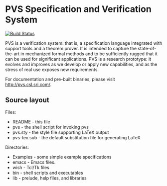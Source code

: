 PVS Specification and Verification System
=========================================
[![Build Status](https://travis-ci.org/samowre/PVS.svg?branch=master)](https://travis-ci.org/samowre/PVS/)

PVS is a verification system: that is, a specification language integrated with support tools and a theorem prover. It is intended to capture the state-of-the-art in mechanized formal methods and to be sufficiently rugged that it can be used for significant applications. PVS is a research prototype: it evolves and improves as we develop or apply new capabilities, and as the stress of real use exposes new requirements.

For documentation and pre-built binaries, please visit http://pvs.csl.sri.com/.


Source layout
-------------
Files:

* README           - this file
* pvs              - the shell script for invoking pvs
* pvs.sty	   - the style file supporting LaTeX output
* pvs-tex.sub      - the default substitution file for generating LaTeX

Directories:
* Examples - some simple example specifications
* emacs    - Emacs files.
* wish     - Tcl/Tk files
* bin      - shell scripts and executables
* lib      - prelude, help files, and libraries
